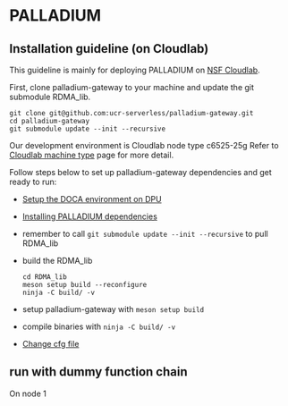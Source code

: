 # PALLADIUM

## Installation guideline (on Cloudlab) ##

This guideline is mainly for deploying PALLADIUM on [NSF Cloudlab](https://www.cloudlab.us/). 


First, clone palladium-gateway to your machine and update the git submodule RDMA\_lib.
```
git clone git@github.com:ucr-serverless/palladium-gateway.git
cd palladium-gateway
git submodule update --init --recursive
```


Our development environment is Cloudlab node type c6525-25g
Refer to [Cloudlab machine type](https://docs.cloudlab.us/hardware.html) page for more detail.


Follow steps below to set up palladium-gateway dependencies and get ready to run:

- [Setup the DOCA environment on DPU](https://docs.nvidia.com/doca/sdk/nvidia+doca+installation+guide+for+linux/index.html)
- [Installing PALLADIUM dependencies](/docs/install-dependencies.md)
- remember to call `git submodule update --init --recursive` to pull RDMA\_lib
- build the RDMA_lib
    ```
    cd RDMA_lib
    meson setup build --reconfigure
    ninja -C build/ -v
    ```
- setup palladium-gateway with `meson setup build`

- compile binaries with `ninja -C build/ -v`

- [Change cfg file](/docs/change-cfg-file.md)

## run with dummy function chain

On node 1


